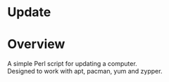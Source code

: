 # Update

# Overview 
A simple Perl script for updating a computer. <br>
Designed to work with apt, pacman, yum and zypper.
